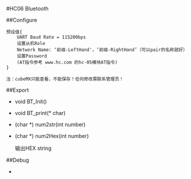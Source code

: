 #HC06 Bluetooth

##Configure

	预设值{
		UART Baud Rate = 115200bps
		设置从机Role
		Network Name: ‘前缀-LeftHand'，‘前缀-RightHand’（可以pair的名称就好）
		设置Password
		(AT指令参考 www.hc.com 的hc-05模块AT指令)
	}

	注：cubeMX只能查看，不能保存！任何修改需联系管理员！

##Export

+ void BT_Init()
+ void BT_print(* char)
+ (char *) num2str(int number)
+ (char *) num2Hex(int number)

	输出HEX string


##Debug

+  

